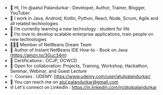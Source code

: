 - 👋 Hi, I’m @aatul Palandurkar : Developer, Author, Trainer, Blogger, YouTuber
- 👀 I work in Java, Android, Kotlin, Python, React, Node, Scrum, Agile and all related technologies
- 🌱 I’m currently learning a new technology : student for life 
- 💞️ I’m love to develop scalable enterprise applications, train people on new technologies
- 🧑‍🤝‍🧑 Member of NetBeans Dream Team
- 📘 Author of Instant NetBeans IDE How-to - Book on Java (https://amzn.to/3Guc34m)
- 📘 Certifications : OCJP, OCWCD
- 🤝 Open for collaboration: Projects, Training, Workshop, Hackathon, Seminar, Webinar, and Guest Lecture
- ✨ Courses : UDEMY: https://www.udemy.com/user/atulpalandurkar/
- 📧 You can reach me on atul.palandurkar@gmail.com
- 🌐 Let's connect on LinkedIn : https://in.linkedin.com/in/atulpalandurkar

<!---
aatul/aatul is a ✨ special ✨ repository because its `README.md` (this file) appears on your GitHub profile.
You can click the Preview link to take a look at your changes.
--->
